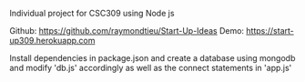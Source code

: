 Individual project for CSC309 using Node js

Github: https://github.com/raymondtieu/Start-Up-Ideas
Demo: https://start-up309.herokuapp.com

Install dependencies in package.json and create a database using mongodb and modify 'db.js' accordingly as well as the connect statements in 'app.js'
